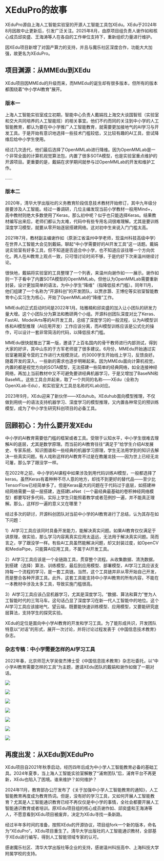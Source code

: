 # XEduPro的故事

XEduPro源自上海人工智能实验室的开源人工智能工具包XEdu。XEdu于2024年8月因故中止更新后，引发广泛关注。2025年8月，由原项目组负责人谢作如和核心成员邱奕盛、王海涛等人在各自的工作单位支持下，重新组织力量进行维护。

因XEdu项目新增了对国产算力的支持，并且与魔乐社区深度合作，功能大大加强，故更名为XEduPro。


## 项目渊源：从MMEdu到XEdu

XEdu项目因MMEdu的升级而来，而MMEdu的诞生却有很多版本，但所有的版本都围绕着“中小学AI教育”展开。

### 版本一

上海人工智能实验室成立初期，智能中心负责人戴娟找上海交大谈国智班（实验室和交大共同培养的人工智能班）的相关事宜。他们不约而同的关注到中小学的人工智能教育，都认为要在中小学推广人工智能教育，就需要更加接地气的AI学习与开发工具。于是开始有意识地选择一些技术门槛较低，又比较有趣的AI工具，尝试降维后给中小学生使用。

经过几次迭代，他们最后选择了OpenMMLab进行降维。因为OpenMMLab是一个非常全面的计算机视觉算法包，内置了很多SOTA模型，也是实验室重点维护的开源项目。更重要的是，戴娟在求学期间就参与过OpenMMLab的开发和维护工作。

……

### 版本二

2020年，清华大学出版社的义务教育阶段信息技术教材开始修订，其中九年级分册要涉及人工智能。经过一番调研，几位主编发现当前小学教材一般用Mind+，高中教材则绝大多数使用了Keras，那么初中呢？似乎也只能选择Keras。结果教材编写出来后，老师们都认为太难，代码中有些专用名词很难理解。尤其是要训练深度学习模型，就要从零开始逐层搭建网络。这对初中生来说入门门槛太高。

2021年7月，教材副主编谢作如（原浙江省温州中学老师，现温州科技高级中学）在世界人工智能大会见到戴娟，聊起“中小学需要好的AI开发工具”这一话题。戴娟说实验室有好多工具，但不知道是否适合中小学，也不知道应该往哪一个方向优化。两人在AI教育上观点一致，只可惜讨论时间不够，于是约好下次来温州继续讨论。

很快地，戴娟将实验室的工具整理了一个列表，来温州向谢作如一一展示。谢作如则一下子看中了内置SOTA模型的OpenMMLab。但他认为OpenMMLab需要重新封装，设计更加简单的语法，为中小学生“降维”（指降低技术门槛）。同年11月，他们组建了一个名称为“开源科创”的开发团队，以贾彦灏、王博伦等实验室智能教育中心实习生为核心，开始了OpenMMLab的“降维”工作。

MMEdu的正式启动时间是2022年1月。陆雅楠和邱奕盛的加入让小团队的研发力量大增。这个小团队分为算法和教研两个小组。开源科创团队深度对比了Keras、FastAI、ModelArts等的AI开发工具，总结了深度学习的一般流程，认为AI模型训练和AI模型推理（AI应用开发）工作应该分离，而AI模型训练应该是公式化的操作，可以设计一套非常简洁的代码，以降低技术门槛。

MMEdu很快就推出了第一版，邀请了上百名国内的骨干教师进行内部测试，得到大家的好评，其中山东的于方军老师提了很多建议。6月份，MMEdu开始通过实验室暑期夏令营的工作进行大规模测试，约3000学生开始线上学习，反馈良好。随着开发的深入，一些新的需求也逐步明晰起来。因为MMEdu面向计算机视觉，内置的都是视觉方向的SOTA模型，无法搭建一些简单的经典网络，如全连接神经网络，再加上当前教材中又不可避免要讲经典机器学习，于是又增加了BaseNN和BaseML。这些工具合并起来，取了一个共同的名称——XEdu（全称为OpenXLab-Edu），和实验室大工具总名称的XLab对应。

2023年9月，XEdu迎来了新伙伴——XEduhub。XEduhub面向模型推理，不仅做到用统一的语法支持机器学习、深度学习的模型推理，又内置各种常见的预训练模型，成为了中小学生研究科创项目的必备工具。

## 回顾初心：为什么要开发XEdu

中小学的AI教育需要低门槛的框架或者工具。受限于认知水平，中小学生很难去理解AI的底层，尤其是数学原理。而当前的AI教育往往“满足于”给学生介绍AI发展史、专家系统、知识图谱和一些经典的机器学习原理，学生无法用学到的知识去解决一些真实问题。有人戏称这样的AI教育不过是在教屠龙技——因为世上已经无龙可屠，那么学了跟没学一样。

在2022年之前，中小学的AI课程中如果涉及到用代码训练AI模型，一般都选择了keras。虽然Keras有着种种不尽人意的地方，却找不到更好的替代品——至少比TensorFlow已经简单多了。但是Keras最大的问题在于代码过于底层，如搭建神经网络需要一层一层搭建，连搭建LeNet（一个最经典最基础的卷积神经网络模型）都要写好多代码，实际上学生只能照着教学或者范例抄一遍，并不能真正理解。那么，这样抄一遍的意义又在哪里？

经过多次的研讨，开源科创团队对当前中小学的AI教育进行了总结，认为其存在如下问题：

1）AI学习工具应该同时具备开发能力，能解决真实问题。如果AI教育仅仅满足于讲原理，做实验，那么学习内容离真实应用太遥远，无法用于解决真实问题。简而言之，学了跟没学一样。有些AI工具虽然能解决问题，却又封装过度，如OpenCV和MediaPipe，只能算AI应用工具，不属于AI开发工具。 

2）AI学习工具应该是一个全链路工具，贯穿整个流程。从收集数据、清洗数据，到搭建（选择）算法、训练模型，最后到应用模型、部署模型，AI学习工具应该支持每一个流程的学习，是一套工具链。当然，这个工具链并非从零开始自己开发，而是整合各种开源工具。此外，这套工具能支持中小学AI教育的所有内容，不能在一本教材中涉及太多工具，导致实施门槛很高。

3）AI学习工具应该凸显机器学习，尤其是深度学习。“数据、算法和算力”誉为人工智能时代的三驾马车。这句话凸显了深度学习在新一代人工智能中的地位。这个AI学习工具应该接地气、望云端，既要能快速训练模型、应用模型，又要能研究底层算法，支持学生的探究实验。

XEdu的定位是面向中小学AI教育的开发和学习工具。为了能形成共识，开发团队特意以“对话”的形式，展开一次讨论，并将讨论过程发表于《中国信息技术教育》杂志。

### 杂志专稿：中小学需要怎样的AI学习工具

2022年春，北京师范大学吴俊杰博士受《中国信息技术教育》杂志社委托，以“中小学AI教育需要怎样的工具“为主题，邀请XEdu团队的戴娟和谢作如做了一期对话。

![](../images/about/magazine1.jpg)

![](../images/about/magazine2.jpg)

![](../images/about/magazine3.jpg)

![](../images/about/magazine4.jpg)

![](../images/about/magazine5.jpg)

![](../images/about/magazine6.jpg)

![](../images/about/magazine7.jpg)


## 再度出发：从XEdu到XEduPro


XEdu项目自2021年秋季启动，经历四年后成为中小学人工智能教育必备的基础工具。2024年夏季，当上海人工智能实验室解散了“浦育团队”后，浦育平台不再更新，XEdu也陷入了困境。谁来维护？如何维护？

2024年11月，教育部办公厅发布了《关于加强中小学人工智能教育的通知》，人工智能教育再度成为教育热词。但是，没有好的学习工具，又如何开展人工智能教育？尤其是人工智能通识教育已经不再仅仅是中小学的事情，全社会都要开展人工智能通识教育或者培训。原XEdu项目组的核心成员谢作如、邱奕盛和王海涛等人，不愿意看到XEdu项目被废弃，决定为XEdu寻找一条新路。

经过半年多时间的准备，按照XEdu的开源协议，项目组fork一个新的版本，命名为“XEduPro”。XEdu项目重生了。清华大学出版社的人工智能通识教材，全部基于XEdu进行编写，得到人工智能领域专家的认可。

感谢魔乐社区、清华大学出版社等企业的支持，感谢温州科技高中、上海科技大学附属学校的支持。




